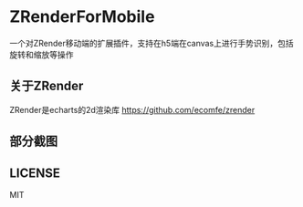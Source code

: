 # ZRenderForMobile
一个对ZRender移动端的扩展插件，支持在h5端在canvas上进行手势识别，包括旋转和缩放等操作

## 关于ZRender 
ZRender是echarts的2d渲染库
https://github.com/ecomfe/zrender

## 部分截图


## LICENSE
MIT
